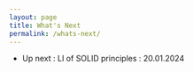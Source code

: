 ```yaml
---
layout: page
title: What's Next
permalink: /whats-next/
---
```


- Up next : LI of SOLID principles : 20.01.2024
